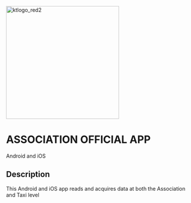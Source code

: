 

<img width="307" alt="ktlogo_red2" src="https://github.com/user-attachments/assets/7763f3c8-855c-4e49-8263-2f3ab4e314e0" />

# ASSOCIATION OFFICIAL APP

Android and iOS

## Description
This Android and iOS app reads and acquires data at both the Association and Taxi level
